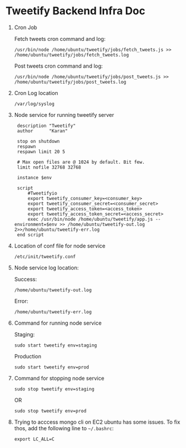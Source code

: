 # Tweetify Backend Infra Doc

1. Cron Job 

    Fetch tweets cron command and log: 
    ```
    /usr/bin/node /home/ubuntu/tweetify/jobs/fetch_tweets.js >> /home/ubuntu/tweetify/jobs/fetch_tweets.log
    ```
    
    Post tweets cron command and log: 
    ```
    /usr/bin/node /home/ubuntu/tweetify/jobs/post_tweets.js >> /home/ubuntu/tweetify/jobs/post_tweets.log
    ```

2. Cron Log location

    ```
    /var/log/syslog
    ```

3. Node service for running tweetify server

        
        description "Tweetify"
        author      "Karan"
        
        stop on shutdown
        respawn
        respawn limit 20 5
        
        # Max open files are @ 1024 by default. Bit few.
        limit nofile 32768 32768
        
        instance $env
        
        script
            #Tweetifyio
            export tweetify_consumer_key=<consumer_key>
            export tweetify_consumer_secret=<consumer_secret>
            export tweetify_access_token=<access_token>
            export tweetify_access_token_secret=<access_secret>
            exec /usr/bin/node /home/ubuntu/tweetify/app.js --environment=$env >> /home/ubuntu/tweetify-out.log 2>>/home/ubuntu/tweetify-err.log
        end script
        


4. Location of conf file for node service

    ```
    /etc/init/tweetify.conf
    ```

5. Node service log location:

    Success: 
    ```
    /home/ubuntu/tweetify-out.log
    ```

    Error: 
    ```
    /home/ubuntu/tweetify-err.log
    ```

6. Command for running node service

    Staging:
    ```
    sudo start tweetify env=staging
    ```
    
    Production
    ```
    sudo start tweetify env=prod
    ```

7. Command for stopping node service

    ```
    sudo stop tweetify env=staging
    ```
    
    OR
    
    ```
    sudo stop tweetify env=prod
    ```
    
8. Trying to acccess mongo cli on EC2 ubuntu has some issues. To fix thos, add the following line to `~/.bashrc`:

    ```
    export LC_ALL=C
    ```